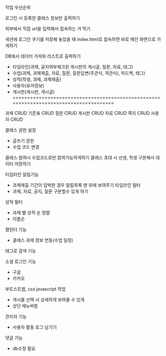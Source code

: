 작업 우선순위

로그인 시 등록한 클래스 정보만 출력하기

외부에서 직접 url을 입력해서 접속하는 거 막기

세션에 로그인 쿠기를 저장해 놓았을 때
index.html로 접속하면 바로 메인 화면으로 가게하기

DB에서 데이터 가져와 리스트로 출력하기
- 타임라인(과제, 공지여부체크된 게시판의 게시글, 질문, 자료, 태그)
- 수업(과제, 과제제츨, 자료, 질문, 질문답변(주관식, 객관식), 피드백, 태그)
- 성적(학생, 과제, 과제제출)
- 사용자(유저정보)
- 게시판(게시판, 게시글)
======================================================================================


과제 CRUD
기준표 CRUD
질문 CRUD
게시판 CRUD
자료 CRUD
쪽지 CRUD
사용자 CRUD



클래스 권한 설정
- 글쓰기 권한
- 수업 코드 변경

클래스 참여시 수업코드로만 참여가능하게하기
클래스 초대 시 선생, 학생 구분해서 데이터 저장하기

타임라인 알림기능
- 과제제출 기간이 임박한 경우 알림목록 맨 위에 보여주기
타임라인 필터
- 과제, 자료, 공지, 질문 구분할수 있게 하기

성적 필터
- 과제 별 성적 순 정렬
- 이름순

캘린더 기능
- 클래스 과제 정보 연동(수업 일정)

태그로 검색 기능

소셜 로그인 기능
- 구글
- 카카오

부트스트랩, css javascript 작업
- 게시물 선택 시 상세하게 보여줄 수 있게
- 상단 메뉴버튼

관리자 기능
- 사용자 활동 로그 남기기

댓글 기능
- db수정 필요

